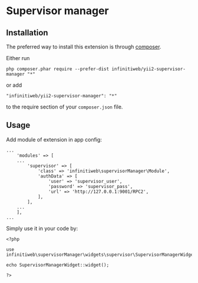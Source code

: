 # Supervisor manager

## Installation

The preferred way to install this extension is through [composer](http://getcomposer.org/download/).

Either run

```$xslt
php composer.phar require --prefer-dist infinitiweb/yii2-supervisor-manager "*"
```

or add

```$xslt
"infinitiweb/yii2-supervisor-manager": "*"
```

to the require section of your `composer.json` file.

Usage
-----

Add module of extension in app config:
```$xslt
...
    'modules' => [
    ...
        'supervisor' => [
            'class' => 'infinitiweb\supervisorManager\Module',
            'authData' => [
                'user' => 'supervisor_user',
                'password' => 'supervisor_pass',
                'url' => 'http://127.0.0.1:9001/RPC2',
            ],
        ],
    ...
    ],
...
```

Simply use it in your code by:

```$xslt
<?php

use infinitiweb\supervisorManager\widgets\supervisor\SupervisorManagerWidget;

echo SupervisorManagerWidget::widget();

?>
```
